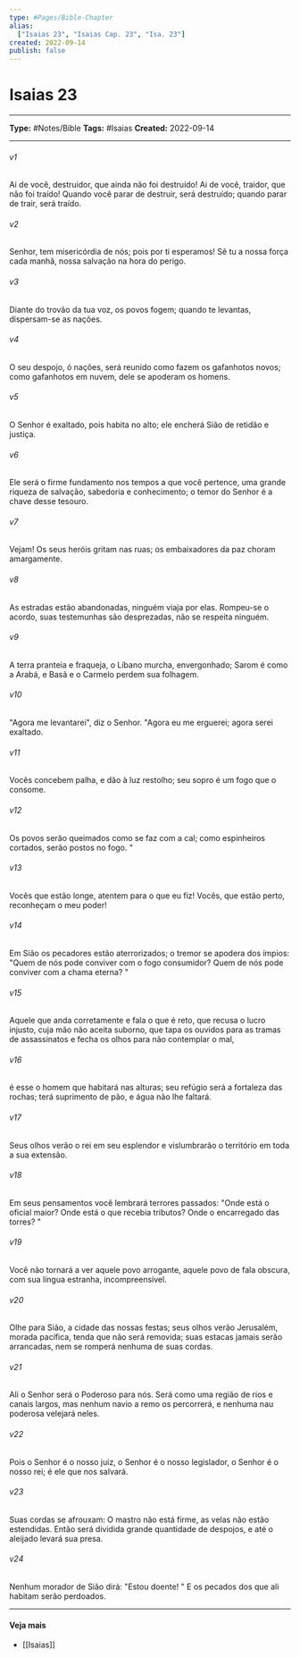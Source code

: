 ```yaml
---
type: #Pages/Bible-Chapter
alias:
  ["Isaias 23", "Isaias Cap. 23", "Isa. 23"]
created: 2022-09-14
publish: false
---
```


# Isaias 23

---

**Type:** #Notes/Bible
**Tags:** #Isaias
**Created:** 2022-09-14

---

###### v1
Ai de você, destruidor, que ainda não foi destruído! Ai de você, traidor, que não foi traído! Quando você parar de destruir, será destruído; quando parar de trair, será traído.
###### v2
Senhor, tem misericórdia de nós; pois por ti esperamos! Sê tu a nossa força cada manhã, nossa salvação na hora do perigo.
###### v3
Diante do trovão da tua voz, os povos fogem; quando te levantas, dispersam-se as nações.
###### v4
O seu despojo, ó nações, será reunido como fazem os gafanhotos novos; como gafanhotos em nuvem, dele se apoderam os homens.
###### v5
O Senhor é exaltado, pois habita no alto; ele encherá Sião de retidão e justiça.
###### v6
Ele será o firme fundamento nos tempos a que você pertence, uma grande riqueza de salvação, sabedoria e conhecimento; o temor do Senhor é a chave desse tesouro.
###### v7
Vejam! Os seus heróis gritam nas ruas; os embaixadores da paz choram amargamente.
###### v8
As estradas estão abandonadas, ninguém viaja por elas. Rompeu-se o acordo, suas testemunhas são desprezadas, não se respeita ninguém.
###### v9
A terra pranteia e fraqueja, o Líbano murcha, envergonhado; Sarom é como a Arabá, e Basã e o Carmelo perdem sua folhagem.
###### v10
"Agora me levantarei", diz o Senhor. "Agora eu me erguerei; agora serei exaltado.
###### v11
Vocês concebem palha, e dão à luz restolho; seu sopro é um fogo que o consome.
###### v12
Os povos serão queimados como se faz com a cal; como espinheiros cortados, serão postos no fogo. "
###### v13
Vocês que estão longe, atentem para o que eu fiz! Vocês, que estão perto, reconheçam o meu poder!
###### v14
Em Sião os pecadores estão aterrorizados; o tremor se apodera dos ímpios: "Quem de nós pode conviver com o fogo consumidor? Quem de nós pode conviver com a chama eterna? "
###### v15
Aquele que anda corretamente e fala o que é reto, que recusa o lucro injusto, cuja mão não aceita suborno, que tapa os ouvidos para as tramas de assassinatos e fecha os olhos para não contemplar o mal,
###### v16
é esse o homem que habitará nas alturas; seu refúgio será a fortaleza das rochas; terá suprimento de pão, e água não lhe faltará.
###### v17
Seus olhos verão o rei em seu esplendor e vislumbrarão o território em toda a sua extensão.
###### v18
Em seus pensamentos você lembrará terrores passados: "Onde está o oficial maior? Onde está o que recebia tributos? Onde o encarregado das torres? "
###### v19
Você não tornará a ver aquele povo arrogante, aquele povo de fala obscura, com sua língua estranha, incompreensível.
###### v20
Olhe para Sião, a cidade das nossas festas; seus olhos verão Jerusalém, morada pacífica, tenda que não será removida; suas estacas jamais serão arrancadas, nem se romperá nenhuma de suas cordas.
###### v21
Ali o Senhor será o Poderoso para nós. Será como uma região de rios e canais largos, mas nenhum navio a remo os percorrerá, e nenhuma nau poderosa velejará neles.
###### v22
Pois o Senhor é o nosso juiz, o Senhor é o nosso legislador, o Senhor é o nosso rei; é ele que nos salvará.
###### v23
Suas cordas se afrouxam: O mastro não está firme, as velas não estão estendidas. Então será dividida grande quantidade de despojos, e até o aleijado levará sua presa.
###### v24
Nenhum morador de Sião dirá: "Estou doente! " E os pecados dos que ali habitam serão perdoados.


---

#### Veja mais

- [[Isaias]]
